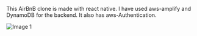 This AirBnB clone is made with react native. I have used aws-amplify and DynamoDB for the backend. It also has aws-Authentication.

![Image 1](./assets/ReadmeImages/1.jpeg)
